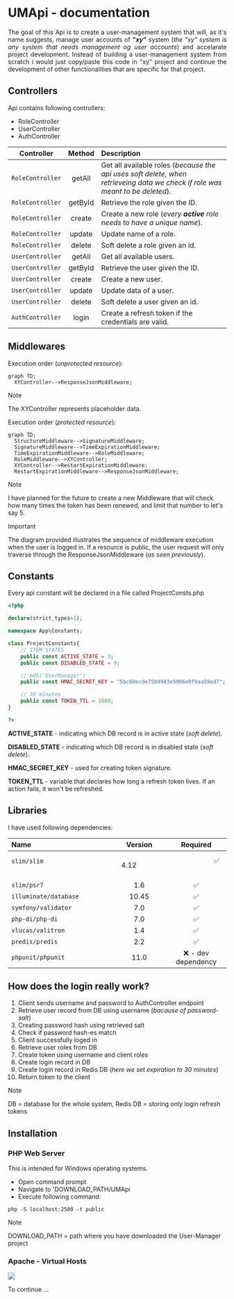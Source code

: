 # UMApi - documentation

<p align="justify">
  The goal of this Api is to create a user-management system that will, as it's name suggests, manage user accounts of <b>"<i>xy</i>"</b> system (<i>the "xy" system is any system that needs management og user accounts</i>) and accelarate project development. Instead of building a user-management system from scratch i would just copy/paste this code in "xy" project and continue the development of other functionalities that are specific for that project.
</p> 

## Controllers

<p>Api contains following controllers:</p>
<ul>
  <li>RoleController</li>
  <li>UserController</li>
  <li>AuthController</li>
</ul>

<div align="center">

|        Controller         |               Method               | Description |
|:-------------------:|:---------------------------------------:|:--------|
| `RoleController` | getAll  |    Get all available roles (<i>because the api uses soft delete, when retrieveing data we check if role was meant to be deleted</i>).     |
| `RoleController` | getById |    Retrieve the role given the ID.     |
| `RoleController` | create  |    Create a new role (<i>every <b>active</b> role needs to have a unique name</i>).     |
| `RoleController` | update  |    Update name of a role.     |
| `RoleController` | delete  |    Soft delete a role given an id.     |
| `UserController` | getAll  |    Get all available users.     |
| `UserController` | getById |    Retrieve the user given the ID.     |
| `UserController` | create  |    Create a new user.     |
| `UserController` | update  |    Update data of a user.    |
| `UserController` | delete  |    Soft delete a user given an id.    |
| `AuthController` | login   |    Create a refresh token if the credentials are valid.    |


</div>

## Middlewares

<p>Execution order (<i>unprotected resource</i>):</p>

```mermaid
graph TD;
  XYController-->ResponseJsonMiddleware;
```

> [!NOTE]
> The XYController represents placeholder data.

<p>Execution order (<i>protected resource</i>):</p>

```mermaid
graph TD;
  StructureMiddleware-->SignatureMiddleware;
  SignatureMiddleware-->TimeExpirationMiddleware;
  TimeExpirationMiddleware-->RoleMiddleware;
  RoleMiddleware-->XYController;
  XYController-->RestartExpirationMiddleware;
  RestartExpirationMiddleware-->ResponseJsonMiddleware;
```

> [!NOTE]
> I have planned for the future to create a new Middleware that will check how many times the token has been renewed, and limit that number to let's say 5.

> [!IMPORTANT]
> The diagram provided illustrates the sequence of middleware execution when the user is logged in. If a resource is public, the user request will only traverse through the ResponseJsonMiddleware (<i>as seen previously</i>).

## Constants

<p>Every api constant will be declared in a file called ProjectConsts.php</p>

```php
<?php 

declare(strict_types=1);

namespace App\Constants;

class ProjectConstants{
    // ITEM STATES
    public const ACTIVE_STATE = 3;
    public const DISABLED_STATE = 9;

    // md5('UserManager')
    public const HMAC_SECRET_KEY = "5bc60ecde7504983e9906e0f9aa59ed7";

    // 30 minutes
    public const TOKEN_TTL = 1800;
}

?>
```

<p><b>ACTIVE_STATE</b> - indicating which DB record is in active state (<i>soft delete</i>).</p>
<p><b>DISABLED_STATE</b> - indicating which DB record is in disabled state (<i>soft delete</i>).</p>
<p><b>HMAC_SECRET_KEY</b> - used for creating token signature.</p>
<p><b>TOKEN_TTL</b> - variable that declares how long a refresh token lives. If an action fails, it won't be refreshed.</p>

## Libraries

<p>
  I have used following dependencies:
</p>

<div align="center">

|        Name         |               Version               | Required |
|:-------------------|:---------------------------------------:|:--------:|
|       `slim/slim`  &nbsp;&nbsp;&nbsp;&nbsp;&nbsp;&nbsp;&nbsp;&nbsp;&nbsp;&nbsp; &nbsp;&nbsp;&nbsp;&nbsp;&nbsp;&nbsp;&nbsp;&nbsp;&nbsp;&nbsp; &nbsp;&nbsp;&nbsp;&nbsp;&nbsp;&nbsp;&nbsp;&nbsp;&nbsp;&nbsp; &nbsp;&nbsp;&nbsp;&nbsp;&nbsp;&nbsp;&nbsp;&nbsp;&nbsp;&nbsp; &nbsp;&nbsp;&nbsp;&nbsp;&nbsp;&nbsp;&nbsp;&nbsp;&nbsp;&nbsp; &nbsp;&nbsp;&nbsp;&nbsp;&nbsp;&nbsp;&nbsp;&nbsp;&nbsp;&nbsp; &nbsp;&nbsp;&nbsp;&nbsp;&nbsp;&nbsp;&nbsp;&nbsp;&nbsp;&nbsp;      | &nbsp;&nbsp;&nbsp;&nbsp;&nbsp;&nbsp;&nbsp;&nbsp;&nbsp;&nbsp; &nbsp;&nbsp;&nbsp;&nbsp;&nbsp;&nbsp;&nbsp;&nbsp;&nbsp;&nbsp; 4.12 &nbsp;&nbsp;&nbsp;&nbsp;&nbsp;&nbsp;&nbsp;&nbsp;&nbsp;&nbsp; &nbsp;&nbsp;&nbsp;&nbsp;&nbsp;&nbsp;&nbsp;&nbsp;&nbsp;&nbsp; |  &nbsp;&nbsp;&nbsp;&nbsp;&nbsp;&nbsp;&nbsp;&nbsp;&nbsp;&nbsp; &nbsp;&nbsp;&nbsp;&nbsp;&nbsp;&nbsp;&nbsp;&nbsp;&nbsp;&nbsp;  ✅   &nbsp;&nbsp;&nbsp;&nbsp;&nbsp;&nbsp;&nbsp;&nbsp;&nbsp;&nbsp; &nbsp;&nbsp;&nbsp;&nbsp;&nbsp;&nbsp;&nbsp;&nbsp;&nbsp;&nbsp;  |
|       `slim/psr7`        | 1.6 |    ✅     |
|   `illuminate/database`   |  10.45  |    ✅     |
|   `symfony/validator`   |        7.0        |    ✅     |
|   `php-di/php-di`   |          7.0         |    ✅     |
|   `vlucas/valitron`   |          1.4          |    ✅     |
| `predis/predis` |          2.2          |    ✅     |
| `phpunit/phpunit` |        11.0       |    ❌ - dev dependency     |

</div>

## How does the login really work?

<ol>
  <li>Client sends username and password to AuthController endpoint</li>
  <li>Retrieve user record from DB using username (<i>bacause of password-salt</i>)</li>
  <li>Creating password hash using retrieved salt</li>
  <li>Check if password hash-es match</li>
  <li>Client successfully loged in</li>
  <li>Retrieve user roles from DB</li>
  <li>Create token using username and client roles</li>
  <li>Create login record in DB</li>
  <li>Create login record in Redis DB (<i>here we set expiration to 30 minutes</i>)</li>
  <li>Return token to the client</li>
</ol>

> [!NOTE]
> DB = database for the whole system, Redis DB = storing only login refresh tokens

## Installation

### PHP Web Server

This is intended for Windows operating systems.

<ul>
  <li>Open command prompt</li>
  <li>Navigate to 'DOWNLOAD_PATH/UMApi</li>
  <li>Execute following command:</li>
</ul>

```
php -S localhost:2500 -t public
```

> [!NOTE]
> DOWNLOAD_PATH = path where you have downloaded the User-Manager project

### Apache - Virtual Hosts

![]([assets/images/xamp-virtual-host.png?raw=true](https://raw.githubusercontent.com/AleksandarTulic/User-Manager/main/assets/images/xamp-virtual-host.png)https://raw.githubusercontent.com/AleksandarTulic/User-Manager/main/assets/images/xamp-virtual-host.png)

To continue ...
